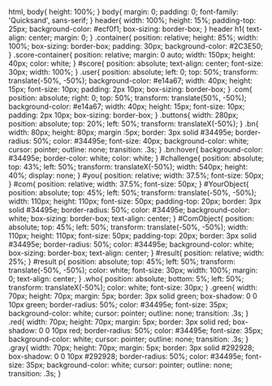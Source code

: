 html, body{
	height: 100%;
}
body{
	margin: 0;
	padding: 0;
	font-family: 'Quicksand', sans-serif;
}
header{
	width: 100%;
	height: 15%;
	padding-top: 25px;
	background-color: #ecf0f1;
	box-sizing: border-box;
}
header h1{
	text-align: center;
	margin: 0;
}
.container{
	position: relative;
	height: 85%;
	width: 100%;
	box-sizing: border-box;
	padding: 30px;
	background-color: #2C3E50;
}
.score-container{
	position: relative;
	margin: 0 auto;
	width: 150px;
	height: 40px;
	color: white;
}
#score{
	position: absolute;
	text-align: center;
	font-size: 30px;
	width: 100%;
}
.user{
	position: absolute;
	left: 0;
	top: 50%;
	transform: translate(-50%, -50%);
	background-color: #e14a67;
	width: 40px;
	height: 15px;
	font-size: 10px;
	padding: 2px 10px;
	box-sizing: border-box;
}
.com{
	position: absolute;
	right: 0;
	top: 50%;
	transform: translate(50%, -50%);
	background-color: #e14a67;
	width: 40px;
	height: 15px;
	font-size: 10px;
	padding: 2px 10px;
	box-sizing: border-box;
}
.buttons{
	width: 280px;
	position: absolute;
	top: 20%;
	left: 50%;
	transform: translateX(-50%);
}
.bn{
	width: 80px;
	height: 80px;
    margin :5px;
    border: 3px solid #34495e;
    border-radius: 50%;
    color: #34495e;
    font-size: 40px;
    background-color: white;
    cursor: pointer;
    outline: none;
    transition: .3s;
}
.bn:hover{
    background-color: #34495e;
    border-color: white;
    color: white;
}
#challenge{
	position: absolute;
	top: 43%;
	left: 50%;
	transform: translateX(-50%);
	width: 540px;
	height: 40%;
	display: none;
}
#you{
	position: relative;
	width: 37.5%;
	font-size: 50px;
}
#com{
	position: relative;
	width: 37.5%;
	font-size: 50px;
}
#YourObject{
	position: absolute;
	top: 45%;
	left: 50%;
	transform: translate(-50%, -50%);
	width: 110px;
	height: 110px;
	font-size: 50px;
	padding-top: 20px;
	border: 3px solid #34495e;
    border-radius: 50%;
    color: #34495e;
    background-color: white;
    box-sizing: border-box;
    text-align: center;
}
#ComObject{
	position: absolute;
	top: 45%;
	left: 50%;
	transform: translate(-50%, -50%);
	width: 110px;
	height: 110px;
	font-size: 50px;
	padding-top: 20px;
	border: 3px solid #34495e;
    border-radius: 50%;
    color: #34495e;
    background-color: white;
    box-sizing: border-box;
    text-align: center;
}
#result{
	position: relative;
	width: 25%;
}
#result p{
	position: absolute;
	top: 45%;
	left: 50%;
	transform: translate(-50%, -50%);
	color: white;
	font-size: 30px;
	width: 100%;
	margin: 0;
	text-align: center;
}
.who{
	position: absolute;
	bottom: 5%;
	left: 50%;
	transform: translateX(-50%);
	color: white;
	font-size: 30px;
}
.green{
	width: 70px;
	height: 70px;
    margin: 5px;
    border: 3px solid green;
    box-shadow: 0 0 10px green;
    border-radius: 50%;
    color: #34495e;
    font-size: 35px;
    background-color: white;
    cursor: pointer;
    outline: none;
    transition: .3s;
}
.red{
	width: 70px;
	height: 70px;
    margin: 5px;
    border: 3px solid red;
    box-shadow: 0 0 10px red;
    border-radius: 50%;
    color: #34495e;
    font-size: 35px;
    background-color: white;
    cursor: pointer;
    outline: none;
    transition: .3s;
}
.gray{
	width: 70px;
	height: 70px;
    margin: 5px;
    border: 3px solid #292928;
    box-shadow: 0 0 10px #292928;
    border-radius: 50%;
    color: #34495e;
    font-size: 35px;
    background-color: white;
    cursor: pointer;
    outline: none;
    transition: .3s;
}
